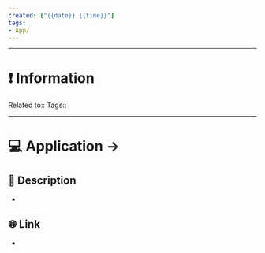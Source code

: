 ```yaml
---
created: ["{{date}} {{time}}"]
tags: 
- App/
---
```


---
# ❗ Information
Related to:: 
Tags:: 

---

# 💻 Application -> 


## 🧾 Description
- 
## 🌐 Link
- 